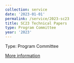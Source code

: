 ```yaml
---
collection: service
date: '2023-01-01'
permalink: /service/2023-sc23
title: SC23 Technical Papers
type: Program Committee
year: '2023'
---
```


Type: Program Committee

[More information](https://sc23.supercomputing.org/)
